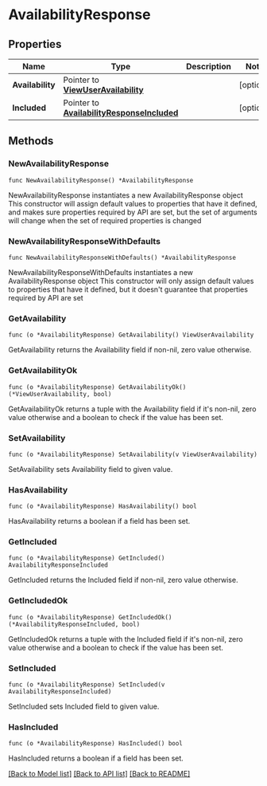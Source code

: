 # AvailabilityResponse

## Properties

Name | Type | Description | Notes
------------ | ------------- | ------------- | -------------
**Availability** | Pointer to [**ViewUserAvailability**](ViewUserAvailability.md) |  | [optional] 
**Included** | Pointer to [**AvailabilityResponseIncluded**](AvailabilityResponseIncluded.md) |  | [optional] 

## Methods

### NewAvailabilityResponse

`func NewAvailabilityResponse() *AvailabilityResponse`

NewAvailabilityResponse instantiates a new AvailabilityResponse object
This constructor will assign default values to properties that have it defined,
and makes sure properties required by API are set, but the set of arguments
will change when the set of required properties is changed

### NewAvailabilityResponseWithDefaults

`func NewAvailabilityResponseWithDefaults() *AvailabilityResponse`

NewAvailabilityResponseWithDefaults instantiates a new AvailabilityResponse object
This constructor will only assign default values to properties that have it defined,
but it doesn't guarantee that properties required by API are set

### GetAvailability

`func (o *AvailabilityResponse) GetAvailability() ViewUserAvailability`

GetAvailability returns the Availability field if non-nil, zero value otherwise.

### GetAvailabilityOk

`func (o *AvailabilityResponse) GetAvailabilityOk() (*ViewUserAvailability, bool)`

GetAvailabilityOk returns a tuple with the Availability field if it's non-nil, zero value otherwise
and a boolean to check if the value has been set.

### SetAvailability

`func (o *AvailabilityResponse) SetAvailability(v ViewUserAvailability)`

SetAvailability sets Availability field to given value.

### HasAvailability

`func (o *AvailabilityResponse) HasAvailability() bool`

HasAvailability returns a boolean if a field has been set.

### GetIncluded

`func (o *AvailabilityResponse) GetIncluded() AvailabilityResponseIncluded`

GetIncluded returns the Included field if non-nil, zero value otherwise.

### GetIncludedOk

`func (o *AvailabilityResponse) GetIncludedOk() (*AvailabilityResponseIncluded, bool)`

GetIncludedOk returns a tuple with the Included field if it's non-nil, zero value otherwise
and a boolean to check if the value has been set.

### SetIncluded

`func (o *AvailabilityResponse) SetIncluded(v AvailabilityResponseIncluded)`

SetIncluded sets Included field to given value.

### HasIncluded

`func (o *AvailabilityResponse) HasIncluded() bool`

HasIncluded returns a boolean if a field has been set.


[[Back to Model list]](../README.md#documentation-for-models) [[Back to API list]](../README.md#documentation-for-api-endpoints) [[Back to README]](../README.md)


